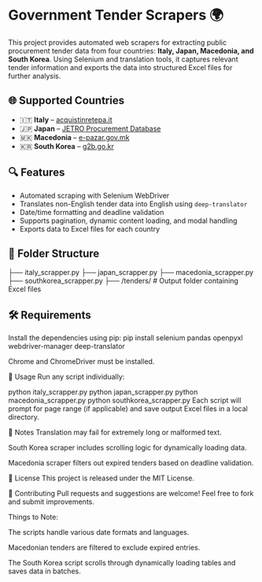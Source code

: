 
# Government Tender Scrapers 🌍

This project provides automated web scrapers for extracting public procurement tender data from four countries: **Italy, Japan, Macedonia, and South Korea**. Using Selenium and translation tools, it captures relevant tender information and exports the data into structured Excel files for further analysis.

## 🌐 Supported Countries

- 🇮🇹 **Italy** – [acquistinretepa.it](https://www.acquistinretepa.it)
- 🇯🇵 **Japan** – [JETRO Procurement Database](https://www.jetro.go.jp/en/database/procurement/national/)
- 🇲🇰 **Macedonia** – [e-pazar.gov.mk](https://e-pazar.gov.mk/activeTenders)
- 🇰🇷 **South Korea** – [g2b.go.kr](https://www.g2b.go.kr/)


## 🔍 Features

- Automated scraping with Selenium WebDriver  
- Translates non-English tender data into English using `deep-translator`  
- Date/time formatting and deadline validation  
- Supports pagination, dynamic content loading, and modal handling  
- Exports data to Excel files for each country
  
## 📁 Folder Structure

├── italy_scrapper.py
├── japan_scrapper.py
├── macedonia_scrapper.py
├── southkorea_scrapper.py
├── /tenders/ # Output folder containing Excel files

## 🛠 Requirements

Install the dependencies using pip:
pip install selenium pandas openpyxl webdriver-manager deep-translator

Chrome and ChromeDriver must be installed.

🚀 Usage
Run any script individually:

python italy_scrapper.py
python japan_scrapper.py
python macedonia_scrapper.py
python southkorea_scrapper.py
Each script will prompt for page range (if applicable) and save output Excel files in a local directory.

📌 Notes
Translation may fail for extremely long or malformed text.

South Korea scraper includes scrolling logic for dynamically loading data.

Macedonia scraper filters out expired tenders based on deadline validation.

📄 License
This project is released under the MIT License.

🤝 Contributing
Pull requests and suggestions are welcome! Feel free to fork and submit improvements.


Things to Note:

The scripts handle various date formats and languages.

Macedonian tenders are filtered to exclude expired entries.

The South Korea script scrolls through dynamically loading tables and saves data in batches.
